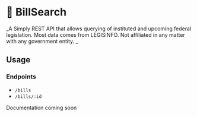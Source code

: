 # 🍁 BillSearch
_A Simply REST API that allows querying of instituted and upcoming federal legislation. Most data comes from LEGISINFO. Not affiliated in any matter with any government entity. _

## Usage

### Endpoints
* ``/bills``
* `/bills/:id`

Documentation coming soon